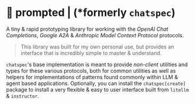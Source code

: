 # 💭 prompted | (*formerly `chatspec`)

A tiny & rapid prototyping library for working with the *OpenAI Chat Completions*,
*Google A2A* & *Anthropic Model Context Protocol* protocols.

> This library was built for my own personal use, but provides an interface that is incredibly simple to master & understand.

`chatspec`'s base implementation is meant to provide *non-client* utilities and types for these
various protocols, both for common utilities as well as helpers for implementations of patterns
found commonly within LLM & agent based applications. Optionally, you can install the
`chatspec[create]` package to install a very flexible & easy to user interface built from
`litellm` & `instructor`.

